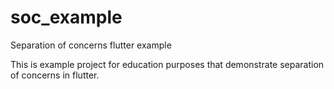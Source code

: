 # soc_example

Separation of concerns flutter example

This is example project for education purposes that demonstrate separation of concerns in flutter.